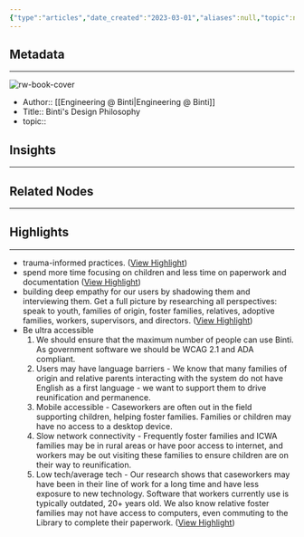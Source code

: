 ```yaml
---
{"type":"articles","date_created":"2023-03-01","aliases":null,"topic":null,"url":"https://engineering.binti.com/binti-design-philosophy/","layout":null,"banner":null,"dg-publish":true,"tags":null,"permalink":"/300-biblio/200-articles/binti-s-design-philosophy/","dgPassFrontmatter":true,"created":"2023-10-20T12:44:19.000-05:00","updated":"2023-10-20T12:44:19.000-05:00"}
---
```


## Metadata
---
![rw-book-cover](https://engineering.binti.com/content/images/2022/09/Put-the-child-first--Facebook-Cover-.png)
- Author:: [[Engineering @ Binti\|Engineering @ Binti]]
- Title:: Binti's Design Philosophy
- topic::  



## Insights
---
## Related Nodes
---

## Highlights 
---
- trauma-informed practices. ([View Highlight](https://read.readwise.io/read/01gtf2xft7jctmzmz3pjkyfrzr))
- spend more time focusing on children and less time on paperwork and documentation ([View Highlight](https://read.readwise.io/read/01gtf2xkpbv4aa0qpjb08y61t8))
- building deep empathy for our users by shadowing them and interviewing them. Get a full picture by researching all perspectives: speak to youth, families of origin, foster families, relatives, adoptive families, workers, supervisors, and directors. ([View Highlight](https://read.readwise.io/read/01gtf3n5svqktg1z97ced341sd))
- Be ultra accessible
  1. We should ensure that the maximum number of people can use Binti. As government software we should be WCAG 2.1 and ADA compliant.
  2. Users may have language barriers - We know that many families of origin and relative parents interacting with the system do not have English as a first language - we want to support them to drive reunification and permanence.
  3. Mobile accessible - Caseworkers are often out in the field supporting children, helping foster families. Families or children may have no access to a desktop device.
  4. Slow network connectivity - Frequently foster families and ICWA families may be in rural areas or have poor access to internet, and workers may be out visiting these families to ensure children are on their way to reunification.
  5. Low tech/average tech - Our research shows that caseworkers may have been in their line of work for a long time and have less exposure to new technology. Software that workers currently use is typically outdated, 20+ years old. We also know relative foster families may not have access to computers, even commuting to the Library to complete their paperwork. ([View Highlight](https://read.readwise.io/read/01gtf350rw5581556gzxrvtwab))
